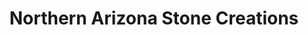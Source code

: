 ---
title: "Northern Arizona Stone Creations"
url: /flagstaff/northern-arizona-stone-creations/
shop: shop
---